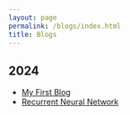 ```yaml
---
layout: page
permalink: /blogs/index.html
title: Blogs
---
```


## 2024

- [My First Blog](https://chia202.github.io/blogs/2024-08-04-my-first-blog)
- [Recurrent Neural Network](https://chia202.github.io/blogs/2024-09-05-RNN-en)
